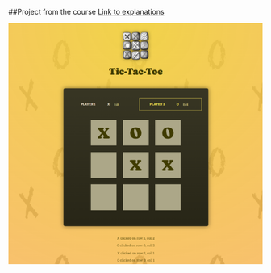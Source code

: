 ##Project from the course
[Link to explanations](https://www.udemy.com/course/react-the-complete-guide-incl-redux/learn/lecture/39659760#overview)

![Screenstot](./assets/screenshot.png)
